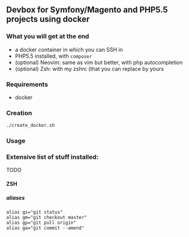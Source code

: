 ## Devbox for Symfony/Magento and PHP5.5 projects using docker

### What you will get at the end

   * a docker container in which you can SSH in
   * PHP5.5 installed, with `composer`
   * (optional) Neovim: same as vim but better, with php autocompletion
   * (optional) Zsh: with my zshrc (that you can replace by yours

### Requirements

   * docker

### Creation

```bash
./create_docker.sh
```

### Usage

### Extensive list of stuff installed:

TODO

#### ZSH

##### aliases

```
alias gs="git status"
alias gm="git checkout master"
alias gp="git pull origin"
alias ga="git commit --amend"
```
